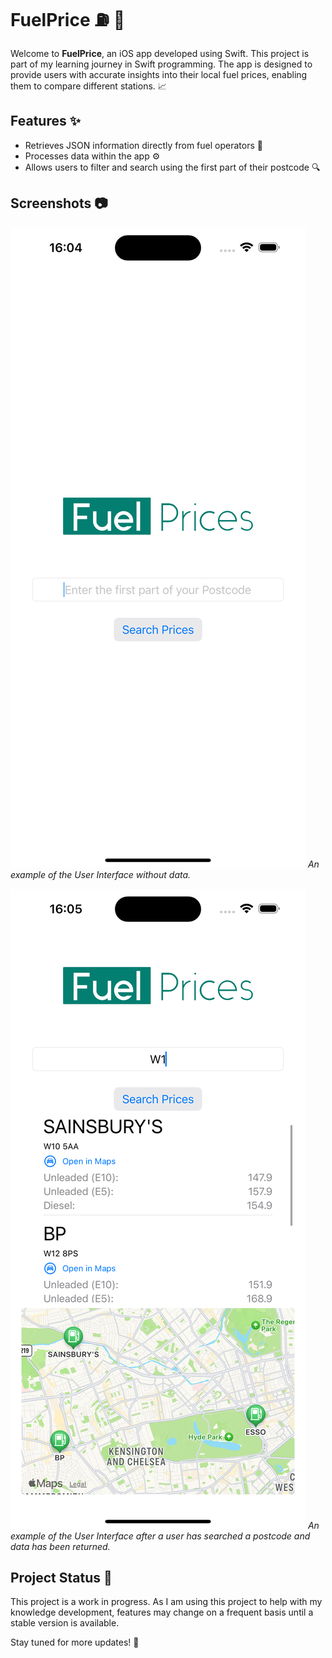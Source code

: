 # FuelPrice :fuelpump: :iphone:

Welcome to **FuelPrice**, an iOS app developed using Swift. This project is part of my learning journey in Swift programming. The app is designed to provide users with accurate insights into their local fuel prices, enabling them to compare different stations. :chart_with_upwards_trend:

## Features :sparkles:

- Retrieves JSON information directly from fuel operators :satellite:
- Processes data within the app :gear:
- Allows users to filter and search using the first part of their postcode :mag:

## Screenshots :camera:

![UI](https://raw.githubusercontent.com/RobsonHarrison/iosFuelPriceChecker/main/Screenshots/UI.png)
*An example of the User Interface without data.*

![UI - With data](https://raw.githubusercontent.com/RobsonHarrison/iosFuelPriceChecker/main/Screenshots/UI%20with%20data.png)
*An example of the User Interface after a user has searched a postcode and data has been returned.*

## Project Status :construction:

This project is a work in progress. As I am using this project to help with my knowledge development, features may change on a frequent basis until a stable version is available.


Stay tuned for more updates! :rocket:
